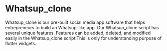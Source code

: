 # Whatsup_clone

Whatsup_clone is our pre-built social media app software that helps entrepreneurs to build an Whatsup-like app. Our Whatsup_clone script has several unique features. Features can be added, deleted, and modified easily in the Whatsup_clone script.This is only for understanding purpose of  flutter widgets.
